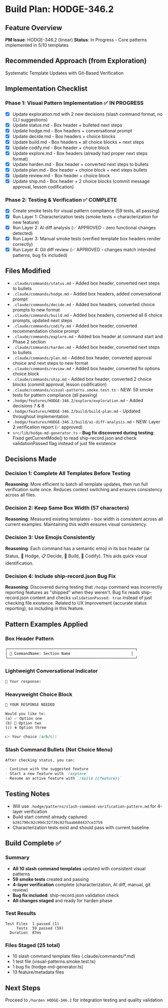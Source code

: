 # Build Plan: HODGE-346.2

## Feature Overview
**PM Issue**: HODGE-346.2 (linear)
**Status**: In Progress - Core patterns implemented in 5/10 templates

## Recommended Approach (from Exploration)
Systematic Template Updates with Git-Based Verification

## Implementation Checklist

### Phase 1: Visual Pattern Implementation ✅ IN PROGRESS
- [x] Update exploration.md with 2 new decisions (slash command format, no CLI suggestions)
- [x] Update status.md - Box header + bulleted next steps
- [x] Update hodge.md - Box headers + conversational prompt
- [x] Update decide.md - Box headers + choice blocks
- [x] Update build.md - Box headers + all choice blocks + next steps
- [x] Update codify.md - Box header + choice block
- [x] Update explore.md - Box headers (already had proper next steps format)
- [x] Update harden.md - Box header + converted next steps to bullets
- [x] Update plan.md - Box header + choice block + next steps bullets
- [x] Update review.md - Box header + choice block
- [x] Update ship.md - Box header + 2 choice blocks (commit message approval, lesson codification)

### Phase 2: Testing & Verification ✅ COMPLETE
- [x] Create smoke tests for visual pattern compliance (59 tests, all passing)
- [x] Run Layer 1: Characterization tests (smoke tests = characterization for new feature)
- [x] Run Layer 2: AI diff analysis (✅ APPROVED - zero functional changes detected)
- [x] Run Layer 3: Manual smoke tests (verified template box headers render correctly)
- [x] Run Layer 4: Git diff review (✅ APPROVED - changes match intended patterns, bug fix included)

## Files Modified
- `.claude/commands/status.md` - Added box header, converted next steps to bullets
- `.claude/commands/hodge.md` - Added box headers, added conversational prompt
- `.claude/commands/decide.md` - Added box headers, converted choice prompts to new format
- `.claude/commands/build.md` - Added box headers, converted all 6 choice prompts, updated next steps
- `.claude/commands/codify.md` - Added box header, converted recommendation choice prompt
- `.claude/commands/explore.md` - Added box header at command start and Phase 2 section
- `.claude/commands/harden.md` - Added box header, converted next steps to bullets
- `.claude/commands/plan.md` - Added box header, converted approval choice and next steps to new format
- `.claude/commands/review.md` - Added box header, converted fix options choice block
- `.claude/commands/ship.md` - Added box header, converted 2 choice blocks (commit approval, lesson codification)
- `.claude/commands/visual-patterns.smoke.test.ts` - NEW: 59 smoke tests for pattern compliance (all passing)
- `.hodge/features/HODGE-346.2/explore/exploration.md` - Added decisions 7 & 8
- `.hodge/features/HODGE-346.2/build/build-plan.md` - Updated throughout implementation
- `.hodge/features/HODGE-346.2/build/ai-diff-analysis.md` - NEW: Layer 2 verification report (✅ approved)
- `src/lib/hodge-md-generator.ts` - **Bug fix discovered during testing**: Fixed getCurrentMode() to read ship-record.json and check validationPassed flag instead of just file existence

## Decisions Made

### Decision 1: Complete All Templates Before Testing
**Reasoning**: More efficient to batch all template updates, then run full verification suite once. Reduces context switching and ensures consistency across all files.

### Decision 2: Keep Same Box Width (57 characters)
**Reasoning**: Measured existing templates - box width is consistent across all current examples. Maintaining this width ensures visual consistency.

### Decision 3: Use Emojis Consistently
**Reasoning**: Each command has a semantic emoji in its box header (📊 Status, 🎯 Hodge, 📋 Decide, 🔨 Build, 📝 Codify). This aids quick visual identification.

### Decision 4: Include ship-record.json Bug Fix
**Reasoning**: Discovered during testing that `/hodge` command was incorrectly reporting features as "shipped" when they weren't. Bug fix reads ship-record.json content and checks `validationPassed: true` instead of just checking file existence. Related to UX improvement (accurate status reporting), so including in this feature.

## Pattern Examples Applied

### Box Header Pattern
```markdown
┌─────────────────────────────────────────────────────────┐
│ 🔨 CommandName: Section Name                           │
└─────────────────────────────────────────────────────────┘
```

### Lightweight Conversational Indicator
```markdown
💬 Your response:
```

### Heavyweight Choice Block
```markdown
🔔 YOUR RESPONSE NEEDED

Would you like to:
(a) ✅ Option one
(b) 🔄 Option two
(c) ➕ Option three

👉 Your choice [a/b/c]:
```

### Slash Command Bullets (Not Choice Menu)
```markdown
After checking status, you can:

- Continue with the suggested feature
- Start a new feature with `/explore`
- Resume an active feature with `/build {{feature}}`
```

## Testing Notes
- Will use `.hodge/patterns/slash-command-verification-pattern.md` for 4-layer verification
- Build start commit already captured: `b291790c92c994c32f39c02fbaab604437ce3759`
- Characterization tests exist and should pass with current baseline

## Build Complete ✅

### Summary
- **All 10 slash command templates** updated with consistent visual patterns
- **59 smoke tests** created and passing
- **4-layer verification** complete (characterization, AI diff, manual, git review)
- **Bug fix included**: ship-record.json validation check
- **All changes staged** and ready for harden phase

### Test Results
```
Test Files  1 passed (1)
     Tests  59 passed (59)
  Duration  87ms
```

### Files Staged (25 total)
- 10 slash command template files (.claude/commands/*.md)
- 1 test file (visual-patterns.smoke.test.ts)
- 1 bug fix (hodge-md-generator.ts)
- 13 feature/metadata files

## Next Steps
Proceed to `/harden HODGE-346.2` for integration testing and quality validation
